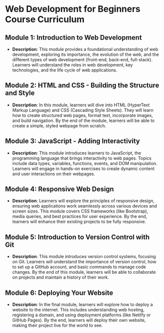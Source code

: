 # Web Development for Beginners Course Curriculum

## Module 1: Introduction to Web Development
- **Description**: This module provides a foundational understanding of web development, exploring its importance, the evolution of the web, and the different types of web development (front-end, back-end, full-stack). Learners will understand the roles in web development, key technologies, and the life cycle of web applications.

## Module 2: HTML and CSS - Building the Structure and Style
- **Description**: In this module, learners will dive into HTML (HyperText Markup Language) and CSS (Cascading Style Sheets). They will learn how to create structured web pages, format text, incorporate images, and build navigation. By the end of the module, learners will be able to create a simple, styled webpage from scratch.

## Module 3: JavaScript - Adding Interactivity
- **Description**: This module introduces learners to JavaScript, the programming language that brings interactivity to web pages. Topics include data types, variables, functions, events, and DOM manipulation. Learners will engage in hands-on exercises to create dynamic content and user interactions on their webpages.

## Module 4: Responsive Web Design
- **Description**: Learners will explore the principles of responsive design, ensuring web applications work seamlessly across various devices and screen sizes. This module covers CSS frameworks (like Bootstrap), media queries, and best practices for user experience. By the end, learners will enhance their existing projects to be fully responsive.

## Module 5: Introduction to Version Control with Git
- **Description**: This module introduces version control systems, focusing on Git. Learners will understand the importance of version control, how to set up a GitHub account, and basic commands to manage code changes. By the end of this module, learners will be able to collaborate on projects and maintain a history of their work.

## Module 6: Deploying Your Website
- **Description**: In the final module, learners will explore how to deploy a website to the internet. This includes understanding web hosting, registering a domain, and using deployment platforms (like Netlify or GitHub Pages). By the end, learners will deploy their own website, making their project live for the world to see.